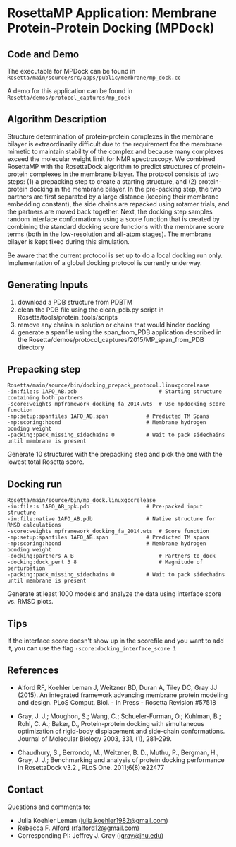 # RosettaMP Application: Membrane Protein-Protein Docking (MPDock)

## Code and Demo
The executable for MPDock can be found in `Rosetta/main/source/src/apps/public/membrane/mp_dock.cc`

A demo for this application can be found in `Rosetta/demos/protocol_captures/mp_dock`

## Algorithm Description
Structure determination of protein-protein complexes in the membrane bilayer is extraordinarily difficult due to the requirement for the membrane mimetic to maintain stability of the complex and because many complexes exceed the molecular weight limit for NMR spectroscopy. We combined RosettaMP with the RosettaDock algorithm to predict structures of protein-protein complexes in the membrane bilayer. The protocol consists of two steps: (1) a prepacking step to create a starting structure, and (2) protein-protein docking in the membrane bilayer. In the pre-packing step, the two partners are first separated by a large distance (keeping their membrane embedding constant), the side chains are repacked using rotamer trials, and the partners are moved back together. Next, the docking step samples random interface conformations using a score function that is created by combining the standard docking score functions with the membrane score terms (both in the low-resolution and all-atom stages). The membrane bilayer is kept fixed during this simulation. 

Be aware that the current protocol is set up to do a local docking run only. Implementation of a global docking protocol is currently underway.

## Generating Inputs

1. download a PDB structure from PDBTM 
2. clean the PDB file using the clean_pdb.py script in Rosetta/tools/protein_tools/scripts 
4. remove any chains in solution or chains that would hinder docking
3. generate a spanfile using the span_from_PDB application described in the Rosetta/demos/protocol_captures/2015/MP_span_from_PDB directory

## Prepacking step

```
Rosetta/main/source/bin/docking_prepack_protocol.linuxgccrelease
-in:file:s 1AFO_AB.pdb	                        # Starting structure containing both partners
-score:weights mpframework_docking_fa_2014.wts	# Use mpdocking score function
-mp:setup:spanfiles 1AFO_AB.span	        # Predicted TM Spans
-mp:scoring:hbond	                        # Membrane hydrogen bonding weight
-packing:pack_missing_sidechains 0	        # Wait to pack sidechains until membrane is present
```

Generate 10 structures with the prepacking step and pick the one with the lowest total Rosetta score.

## Docking run

```
Rosetta/main/source/bin/mp_dock.linuxgccrelease 
-in:file:s 1AFO_AB_ppk.pdb	                # Pre-packed input structure
-in:file:native 1AFO_AB.pdb	                # Native structure for RMSD calculations
-score:weights mpframework_docking_fa_2014.wts	# Score function
-mp:setup:spanfiles 1AFO_AB.span	        # Predicted TM spans
-mp:scoring:hbond	                        # Membrane hydrogen bonding weight
-docking:partners A_B	                        # Partners to dock
-docking:dock_pert 3 8	                        # Magnitude of perturbation
-packing:pack_missing_sidechains 0	        # Wait to pack sidechains until membrane is present

```

Generate at least 1000 models and analyze the data using interface score vs. RMSD plots. 

## Tips

If the interface score doesn't show up in the scorefile and you want to add it, you can use the flag ```-score:docking_interface_score 1 ```


## References
* Alford RF, Koehler Leman J, Weitzner BD, Duran A, Tiley DC, Gray JJ (2015). An integrated framework advancing membrane protein modeling and design. PLoS Comput. Biol. - In Press - Rosetta Revision #57518

* Gray, J. J.; Moughon, S.; Wang, C.; Schueler-Furman, O.; Kuhlman, B.; Rohl, C. A.; Baker, D., Protein-protein docking with simultaneous optimization of rigid-body displacement and side-chain conformations. Journal of Molecular Biology 2003, 331, (1), 281-299.

* Chaudhury, S., Berrondo, M., Weitzner, B. D., Muthu, P., Bergman, H., Gray, J. J.; Benchmarking and analysis of protein docking performance in RosettaDock v3.2., PLoS One. 2011;6(8):e22477


## Contact

Questions and comments to: 
 - Julia Koehler Leman ([julia.koehler1982@gmail.com](julia.koehler1982@gmail.com))
 - Rebecca F. Alford ([rfalford12@gmail.com](rfalford12@gmail.com))
 - Corresponding PI: Jeffrey J. Gray ([jgray@jhu.edu](jgray@jhu.edu))
